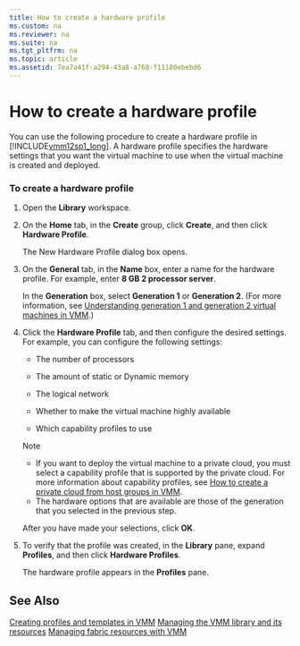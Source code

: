 ```yaml
---
title: How to create a hardware profile
ms.custom: na
ms.reviewer: na
ms.suite: na
ms.tgt_pltfrm: na
ms.topic: article
ms.assetid: 7ea7a41f-a294-43a8-a768-f11180ebebd6
---
```

# How to create a hardware profile
You can use the following procedure to create a hardware profile in [!INCLUDE[vmm12sp1_long](Token/vmm12sp1_long_md.md)]. A hardware profile specifies the hardware settings that you want the virtual machine to use when the virtual machine is created and deployed.

### To create a hardware profile

1.  Open the **Library** workspace.

2.  On the **Home** tab, in the **Create** group, click **Create**, and then click **Hardware Profile**.

    The New Hardware Profile dialog box opens.

3.  On the **General** tab, in the **Name** box, enter a name for the hardware profile. For example, enter **8 GB 2 processor server**.

    In the **Generation** box, select **Generation 1** or **Generation 2**. \(For more information, see [Understanding generation 1 and generation 2 virtual machines in VMM](Understanding-generation-1-and-generation-2-virtual-machines-in-VMM.md).\)

4.  Click the **Hardware Profile** tab, and then configure the desired settings. For example, you can configure the following settings:

    -   The number of processors

    -   The amount of static or Dynamic memory

    -   The logical network

    -   Whether to make the virtual machine highly available

    -   Which capability profiles to use

    > [!NOTE]
    > -   If you want to deploy the virtual machine to a private cloud, you must select a capability profile that is supported by the private cloud. For more information about capability profiles, see [How to create a private cloud from host groups in VMM](How-to-create-a-private-cloud-from-host-groups-in-VMM.md).
    > -   The hardware options that are available are those of the generation that you selected in the previous step.

    After you have made your selections, click **OK**.

5.  To verify that the profile was created, in the **Library** pane, expand **Profiles**, and then click **Hardware Profiles**.

    The hardware profile appears in the **Profiles** pane.

## See Also
[Creating profiles and templates in VMM](Creating-profiles-and-templates-in-VMM.md)
[Managing the VMM library and its resources](Managing-the-VMM-library-and-its-resources.md)
[Managing fabric resources with VMM](Managing-fabric-resources-with-VMM.md)


